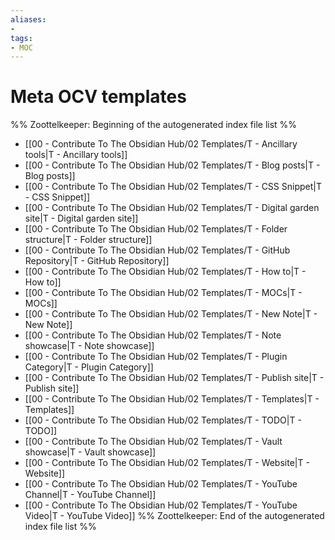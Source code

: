 ```yaml
---
aliases:
- 
tags: 
- MOC
---
```


# Meta OCV templates

%% Zoottelkeeper: Beginning of the autogenerated index file list  %%
-  [[00 - Contribute To The Obsidian Hub/02 Templates/T - Ancillary tools|T - Ancillary tools]]
-  [[00 - Contribute To The Obsidian Hub/02 Templates/T - Blog posts|T - Blog posts]]
-  [[00 - Contribute To The Obsidian Hub/02 Templates/T - CSS Snippet|T - CSS Snippet]]
-  [[00 - Contribute To The Obsidian Hub/02 Templates/T - Digital garden site|T - Digital garden site]]
-  [[00 - Contribute To The Obsidian Hub/02 Templates/T - Folder structure|T - Folder structure]]
-  [[00 - Contribute To The Obsidian Hub/02 Templates/T - GitHub Repository|T - GitHub Repository]]
-  [[00 - Contribute To The Obsidian Hub/02 Templates/T - How to|T - How to]]
-  [[00 - Contribute To The Obsidian Hub/02 Templates/T - MOCs|T - MOCs]]
-  [[00 - Contribute To The Obsidian Hub/02 Templates/T - New Note|T - New Note]]
-  [[00 - Contribute To The Obsidian Hub/02 Templates/T - Note showcase|T - Note showcase]]
-  [[00 - Contribute To The Obsidian Hub/02 Templates/T - Plugin Category|T - Plugin Category]]
-  [[00 - Contribute To The Obsidian Hub/02 Templates/T - Publish site|T - Publish site]]
-  [[00 - Contribute To The Obsidian Hub/02 Templates/T - Templates|T - Templates]]
-  [[00 - Contribute To The Obsidian Hub/02 Templates/T - TODO|T - TODO]]
-  [[00 - Contribute To The Obsidian Hub/02 Templates/T - Vault showcase|T - Vault showcase]]
-  [[00 - Contribute To The Obsidian Hub/02 Templates/T - Website|T - Website]]
-  [[00 - Contribute To The Obsidian Hub/02 Templates/T - YouTube Channel|T - YouTube Channel]]
-  [[00 - Contribute To The Obsidian Hub/02 Templates/T - YouTube Video|T - YouTube Video]]
%% Zoottelkeeper: End of the autogenerated index file list  %%

